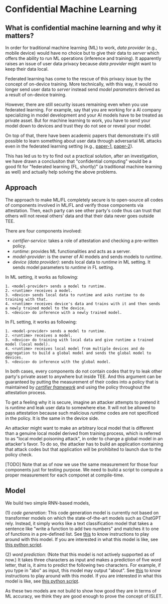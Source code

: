# Confidential Machine Learning

## What is confidential machine learning and why it matters?

In order for traditional machine learning (ML) to work, *data provider* (e.g., mobile device) would have no choice but to give their data to *server* which offers the ability to run ML operations (inference and training). It apparently raises an issue of user data privacy because *data provider* might want to keep their data local.

Federated learning has come to the rescue of this privacy issue by the concept of on-device training. More technically, with this way, it would no longer send user data to *server* instead send *model parameters* derived as a result of on-device training.

However, there are still security issues remaining even when you use federated learning. For example, say that you are working for a AI company specializing in model development and your AI models have to be treated as private asset. But for machine learning to work, you have to send your model down to devices and trust they do not see or reveal your model.

On top of that, there have been academic papers that demonstrate it's still possible to learn something about user data through adversarial ML attacks even in the federated learning setting (e.g., [paper-1](https://arxiv.org/abs/2003.14053), [paper-2](https://www.usenix.org/system/files/sec20summer_fang_prepub.pdf)).

This has led us to try to find out a practical solution, after an investigation, we have drawn a conclusiton that "confidential computing" would be a good fit for "federated learning (FL, shortly)" (a traditional machine learning as well) and actually help solving the above problems.

## Approach

The approach to make ML/FL completely secure is to open-source all codes of components involved in ML/FL and verify those components via attestation. Then, each party can see other party's code thus can trust that others will not reveal others' data and that their data never goes outside TEE.

There are four components involved:
- *certifier-service*: takes a role of attestation and checking a pre-written policy.
- *runtime*: provides ML functionalities and acts as a server.
- *model-provider*: is the owner of AI models and sends models to *runtime*.
- *device (data provider)*: sends local data to *runtime* in ML setting. It sends model parameters to *runtime* in FL setting.

In ML setting, it works as following:
```
1. <model-provider> sends a model to runtime.
2. <runtime> receives a model.
3. <device> sends local data to runtime and asks runtime to do training with that.
4. <runtime> receives device's data and trains with it and then sends a newly trained model to the device.
5. <device> do inference with a newly trained model.
```

In FL setting, it works as following:
```
1. <model-provider> sends a model to runtime.
2. <runtime> receives a model.
3. <device> do training with local data and give runtime a trained model (local model).
4. <runtime> receives local model from multiple devices and do aggregation to build a global model and sends the global model to devices.
5. <device> do inference with the global model.
```

In both cases, every components do not contain codes that try to leak other party's private asset to anywhere but inside TEE.
And this argument can be guaranteed by putting the measurement of their codes into a policy that is maintained by *[certifier framework](https://github.com/vmware-research/certifier-framework-for-confidential-computing)* and using the policy throughout the attestation process.

To get a feeling why it is secure, imagine an attacker attempts to pretend it is *runtime* and leak user data to somewhere else. It will not be allowed to pass attestation because such malicious *runtime* codes are not specificed in the policy. It is the same in the device side.

An attacker might want to make an arbitrary local model that is different than a genuine local model derived from training process, which is referred to as "local model poisoning attack", in order to change a global model in an attacker's favor. To do so, the attacker has to build an application containing that attack codes but that application will be prohibited to launch due to the policy check.

[TODO] Note that as of now we use the same measurement for those four components just for testing purpose. We need to build a script to compute a proper measurement for each componet at compile-time.

## Model

We build two simple RNN-based models,

(1) *code generation*:
This code generation model is currently not based on transformer models on which the state-of-the-art models such as ChatGPT rely.
Instead, it simply works like a text classification model that takes a sentence like "write a function to add two numbers" and matches it to one of functions in a pre-defined list.
See [this](./CODE_MODEL.md) to know instructions to play around with this model.
If you are interested in what this model is like, see [this python script](./model-provider/model_code.py).

(2) *word prediction*: (Note that this model is not actively supported as of now.)
It takes three characters as input and makes a prediction of five word letter, that is, it aims to predict the following two characters.
For example, if you type in "abo" as input, this model may output "about".
See [this](./WORD_MODEL.md) to know instructions to play around with this model.
If you are interested in what this model is like, see [this python script](./model-provider/model.py).

As these two models are not build to show how good they are in terms of ML accuracy,
we think they are good enough to prove the concept of ISLET.